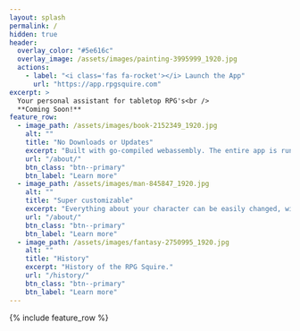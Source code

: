 ```yaml
---
layout: splash
permalink: /
hidden: true
header:
  overlay_color: "#5e616c"
  overlay_image: /assets/images/painting-3995999_1920.jpg
  actions:
    - label: "<i class='fas fa-rocket'></i> Launch the App"
      url: "https://app.rpgsquire.com"
excerpt: >
  Your personal assistant for tabletop RPG's<br />
  **Coming Soon!**
feature_row:
  - image_path: /assets/images/book-2152349_1920.jpg
    alt: ""
    title: "No Downloads or Updates"
    excerpt: "Built with go-compiled webassembly. The entire app is run within your browser without any lengthy database downloads or app updates."
    url: "/about/"
    btn_class: "btn--primary"
    btn_label: "Learn more"
  - image_path: /assets/images/man-845847_1920.jpg
    alt: ""
    title: "Super customizable"
    excerpt: "Everything about your character can be easily changed, with a database of easy-to-import items based on the specific RPG ruleset."
    url: "/about/"
    btn_class: "btn--primary"
    btn_label: "Learn more"
  - image_path: /assets/images/fantasy-2750995_1920.jpg
    alt: ""
    title: "History"
    excerpt: "History of the RPG Squire."
    url: "/history/"
    btn_class: "btn--primary"
    btn_label: "Learn more"      
---
```


{% include feature_row %}
